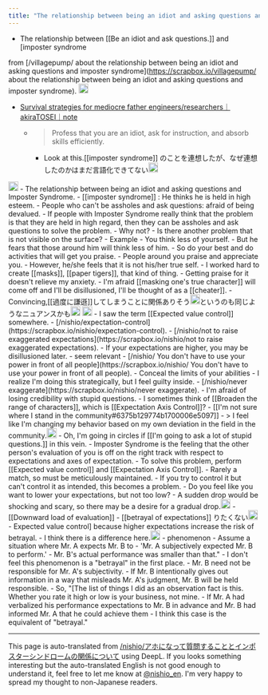 ```yaml
---
title: "The relationship between being an idiot and asking questions and Imposter Syndrome."
---
```


- The relationship between [[Be an idiot and ask questions.]] and [imposter syndrome





from [/villagepump/ about the relationship between being an idiot and asking questions and imposter syndrome](https://scrapbox.io/villagepump/ about the relationship between being an idiot and asking questions and imposter syndrome).
<img src='https://scrapbox.io/api/pages/villagepump/inajob/icon' alt='/villagepump/inajob.icon' height="19.5"/>
- [Survival strategies for mediocre father engineers/researchers｜akiraTOSEI｜note](https://note.com/akira_tosei/n/n3d93f55787ba)
    - >  Profess that you are an idiot, ask for instruction, and absorb skills efficiently.
        - Look at this.[[imposter syndrome]] のことを連想したが、なぜ連想したのかはまだ言語化できてない<img src='https://scrapbox.io/api/pages/villagepump/nishio/icon' alt='/villagepump/nishio.icon' height="19.5"/>

<img src='https://scrapbox.io/api/pages/villagepump/nishio/icon' alt='/villagepump/nishio.icon' height="19.5"/>
- The relationship between being an idiot and asking questions and Imposter Syndrome.
        - [[imposter syndrome]] : He thinks he is held in high esteem.
    - People who can't be assholes and ask questions: afraid of being devalued.
    - If people with Imposter Syndrome really think that the problem is that they are held in high regard, then they can be assholes and ask questions to solve the problem.
    - Why not?
    - Is there another problem that is not visible on the surface?
    - Example
        - You think less of yourself.
        - But he fears that those around him will think less of him.
        - So do your best and do activities that will get you praise.
        - People around you praise and appreciate you.
        - However, he/she feels that it is not his/her true self.
            - I worked hard to create [[masks]], [[paper tigers]], that kind of thing.
            - Getting praise for it doesn't relieve my anxiety.
                - I'm afraid [[masking one's true character]] will come off and I'll be disillusioned, I'll be thought of as a [[cheater]].
        - Convincing,[[過度に謙遜]]してしまうことに関係ありそう<img src='https://scrapbox.io/api/pages/villagepump/yosider/icon' alt='/villagepump/yosider.icon' height="19.5"/>というのも同じようなニュアンスかも<img src='https://scrapbox.io/api/pages/villagepump/inajob/icon' alt='/villagepump/inajob.icon' height="19.5"/>


<img src='https://scrapbox.io/api/pages/villagepump/inajob/icon' alt='/villagepump/inajob.icon' height="19.5"/>
    - I saw the term [[Expected value control]] somewhere.
    - [/nishio/expectation-control](https://scrapbox.io/nishio/expectation-control).
        - [/nishio/not to raise exaggerated expectations](https://scrapbox.io/nishio/not to raise exaggerated expectations).
            - If your expectations are higher, you may be disillusioned later.
    - seem relevant
        - [/nishio/ You don't have to use your power in front of all people](https://scrapbox.io/nishio/ You don't have to use your power in front of all people).
            - Conceal the limits of your abilities
            - I realize I'm doing this strategically, but I feel guilty inside.
        - [/nishio/never exaggerate](https://scrapbox.io/nishio/never exaggerate).
            - I'm afraid of losing credibility with stupid questions.
- I sometimes think of [[Broaden the range of characters]], which is [[Expectation Axis Control]]?
- [[I'm not sure where I stand in the community#6375b129774b1700006e5097]]
    - >  I feel like I'm changing my behavior based on my own deviation in the field in the community.<img src='https://scrapbox.io/api/pages/villagepump/inajob/icon' alt='/villagepump/inajob.icon' height="19.5"/>
        - Oh, I'm going in circles if [[I'm going to ask a lot of stupid questions.]] in this vein.
- Imposter Syndrome is the feeling that the other person's evaluation of you is off on the right track with respect to expectations and axes of expectation.
    - To solve this problem, perform [[Expected value control]] and [[Expectation Axis Control]].
        - Rarely a match, so must be meticulously maintained.
        - If you try to control it but can't control it as intended, this becomes a problem.
        - Do you feel like you want to lower your expectations, but not too low?
            - A sudden drop would be shocking and scary, so there may be a desire for a gradual drop.<img src='https://scrapbox.io/api/pages/villagepump/yosider/icon' alt='/villagepump/yosider.icon' height="19.5"/>
                    - [[Downward load of evaluation]]
            - [[betrayal of expectations]] りたくない<img src='https://scrapbox.io/api/pages/villagepump/yosider/icon' alt='/villagepump/yosider.icon' height="19.5"/>
            - Expected value control] because higher expectations increase the risk of betrayal.
            - I think there is a difference here.<img src='https://scrapbox.io/api/pages/nishio-en/nishio/icon' alt='nishio.icon' height="19.5"/>
            - phenomenon
                - Assume a situation where Mr. A expects Mr. B to
                - 'Mr. A subjectively expected Mr. B to perform.'
                - Mr. B's actual performance was smaller than that."
            - I don't feel this phenomenon is a "betrayal" in the first place.
                - Mr. B need not be responsible for Mr. A's subjectivity.
            - If Mr. B intentionally gives out information in a way that misleads Mr. A's judgment, Mr. B will be held responsible.
                - So, "[The list of things I did as an observation fact is this. Whether you rate it high or low is your business, not mine.
            - If Mr. A had verbalized his performance expectations to Mr. B in advance and Mr. B had informed Mr. A that he could achieve them
                - I think this case is the equivalent of "betrayal."

---
This page is auto-translated from [/nishio/アホになって質問することとインポスターシンドロームの関係について](https://scrapbox.io/nishio/アホになって質問することとインポスターシンドロームの関係について) using DeepL. If you looks something interesting but the auto-translated English is not good enough to understand it, feel free to let me know at [@nishio_en](https://twitter.com/nishio_en). I'm very happy to spread my thought to non-Japanese readers.